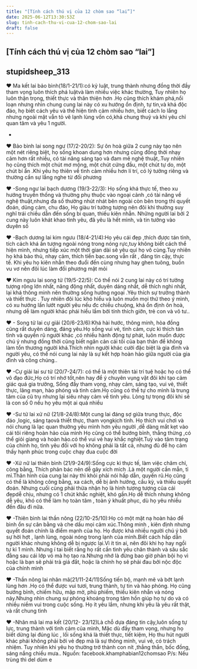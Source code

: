 ```yaml
---
title: "[Tính cách thú vị của 12 chòm sao “lai”]"
date: 2025-06-12T13:30:53Z
slug: tinh-cach-thu-vi-cua-12-chom-sao-lai
draft: false
---
```


## [Tính cách thú vị của 12 chòm sao “lai”]

## stupidsheep_313

♥ Ma kết lai bảo bình(18/1-21/1):có kỷ luật, trung thành nhưng đồng thời đầy tham vọng luôn thích phá luậtvà làm nhiều việc khác thường, Tuy nhiên họ luôn thận trọng, thiết thực và thân thiện hơn .Họ cũng thích khám phá,nổi loạn nhưng nhìn chung cung lai này có xu hướng ổn định, tự tin,và khá độc đáo, họ biết cách yêu và thể hiện tình cảm nhiều hơn, biết cách lo lắng nhưng ngoài mặt vẫn tỏ vẽ lạnh lùng vốn có,khá chung thuỷ và khi yêu chỉ quan tâm và yêu 1 người.

-
♥ Bảo bình lai song ngư (17/2-20/2): Sự ôn hoà giữa 2 cung này tạo nên một nét riêng biệt, họ sống khoan dung hơn nhưng cũng đồng thời nhạy cảm hơn rất nhiều, có tài năng sáng tạo và đam mê nghệ thuật,.Tuy nhiên họ cũng thích một chút mơ mộng, một chút cứng đầu, một chút tự do, một chút bí ẩn .Khi yêu họ thiên về tình cảm nhiều hơn lí trí, có lý tưởng riêng và thường cần sự lắng nghe từ đối phương


♥ -Song ngư lai bạch dương (19/3-22/3): Họ sống khá thực tế, theo xu hướng truyền thống và thường phụ thuộc vào ngoại cảnh ,có tài năng về nghệ thuật,nhưng đa số thường nhút nhát bên ngoài còn bên trong thì quyết đoán, dũng cảm, chu đáo, Họ giàu trí tưởng tượng nên đôi khi thường suy nghĩ trái chiều dẫn đến sống bi quan, thiếu kiên nhẫn. Những người lai bởi 2 cung này luôn khát khao tình yêu, đã yêu là hết mình, và tin tưởng vào duyên số 


♥ -Bạch dương lai kim ngưu (18/4-21/4):Họ yêu cái đẹp ,thích được tán tỉnh, tích cách khá ấn tượng ngoài nóng trong nóng rực,tuy không biết cách thể hiện mình, nhưng tiếp xúc một thời gian dài sẽ yêu quí họ vô cùng.Tuy nhiên họ khá bảo thủ, nhạy cảm, thích tiền bạc.song vẫn rất , đáng tin cậy, thực tế. Khi yêu họ kiên nhẫn theo đuổi đến cùng nhưng hay ghen tuông, buồn vu vơ nên đôi lúc làm đối phương mật mỏi


♥ Kim ngưu lai song tử (19/5-22/5): Có thể nói 2 cung lai này có trí tưởng tượng rộng lớn nhất, năng động nhất, duyên dáng nhất, dễ thích nghi nhất, lại khá thông minh nên thường sống hướng ngoại .Yêu thích sự trưởng thành và thiết thực . Tuy nhiên đôi lúc khó hiểu và luôn muốn mọi thứ theo ý mình, có xu hướng lấn lướt người yêu nếu đc chiều chuộng, khá ổn định ôn hoà, nhưng dễ làm người khác phái hiểu lầm bởi tính thích giỡn, trẻ con và vô tư..


♥ - Song tử lai cự giải (20/6-23/6):Khá hài hước, thông minh, hòa đồng cũng rất duyên dáng, đáng yêu.Họ sống vui vẻ, tình cảm, cực kì thích tán tỉnh và quyến rũ người khác ,có nhiều hành động tự phát, luôn muốn được chú ý nhưng đồng thời cũng biết ngăn cản cái tôi của bạn thân để không làm tổn thương người khá.Thích nhìn người khác cười đặc biệt là gia đình và người yêu, có thể nói cung lai này là sự kết hợp hoàn hảo giữa người của gia đình và công chúng..


♥ -Cự giải lai sư tử (20/7-24/7): có thể là một thiên tài trí tuệ hoặc họ có thể vô đạo đức,Họ có trí nhớ tốt,nên hay để ý chuyên vụng vặt đôi khi tạo cảm giác quá gia trưởng, Sống đầy tham vọng, nhạy cảm, sáng tạo, vui vẻ, thiết thực, lãng mạn, hào phóng và tình cảm.Họ cũng có thể tự cho mình là trung tâm của cũ trụ nhưng lại siêu nhạy cảm về tình yêu. Lòng tự trọng đôi khi sẽ là con số 0 nếu họ yêu một ai quá nhiều


♥ -Sư tử lai xử nữ (21/8-24/8):Một cung lai đáng sợ giữa trung thực, độc đáo ,logic, sáng tạovà thiết thực, tham vọngkịch tính. Họ thích vui chơi và nói chung là lạc quan thường yêu mình hơn yêu người ,dễ dàng mắt kẹt vào cái tôi riêng hoàn hảo của mình Họ cũng có thể bướng bỉnh, thẳng thừng ,có thể giỏi giang và hoàn hảo.có thể vui vẻ hay khắc nghiệt.Tuỳ vào tâm trạng của chính họ, tình yêu đối với họ không phải là tất cả, nhưng đủ để họ cảm thấy hạnh phúc trong cuộc chạy đua cuộc đời


♥ -Xử nữ lai thiên bình (21/9-24/9):Sống cực kì thực tế, làm việc chăm chỉ, công bằng, Thích phản bác nên dễ gây xích mích .Là một người cần mẫn, tỉ mỉ.Thân hình của cung lai này thì khỏi phải nói hấp dẫn, quyến rũ.Họ cũng có thể là không công bằng, xa cách, dễ bị ảnh hưởng, cầu kỳ, và thiếu quyết đoán. Nhưng cuối cùng phải thừa nhận họ là hình tượng tượng của cái đẹpdễ chịu, nhưng có 1 chút khắc nghiệt, khó gần.Họ dễ thích nhưng không dễ yêu, khó có thể làm họ toàn tâm , toàn ý khuất phục, dù họ yêu nhiều đến đâu đi nữa.


♥ -Thiên bình lai thần nông (22/10-25/10):Họ có một mặt nạ hoàn hảo để bình ổn sự cân bằng và che dấu mọi cảm xúc.Thông minh , kiên định nhưng quyết đoán chính là điểm mạnh của họ. Họ được khá nhiều người chú ý bởi sự hời hợt , lạnh lùng, ngoài nóng trong lạnh của mình.Biết cách hấp dẫn người khác nhưng không dễ bị ngược lại.Vì ít tin ai, nên đôi khi họ hay ngồi tự kỉ 1 mình. Nhưng í tai biết rằng họ rất cần tình yêu chân thành và sâu sắc đằng sau cái lớp vỏ mà họ tạo ra.Nhưng nhớ là đừng bao giờ phản bội họ vì hoặc là bạn sẽ phải trả giá đắt, hoặc là chính họ sẽ phải đau bởi nộc độc của chính mình


♥ -Thần nông lai nhân mã(21/11-24/11)Sống tiến bộ, mạnh mẽ và bớt lạnh lùng hơn .Họ có thể được vui tươi, trung thành, tự tin và hào phóng. Họ cũng bướng bỉnh, chiếm hữu, mập mờ, phù phiếm, thiếu kiên nhẫn và nóng nảy.Nhưng nhìn chung sự phóng khoáng trong tâm hồn giúp họ tự do và có nhiều niềm vui trong cuộc sống. Họ ít yêu lắm, nhưng khi yêu là yêu rất thật, và rất chung tình


♥ -Nhân mã lai ma kết (20/12- 23/12)Là chỗ dựa đáng tin cậy,luôn sống tự lực, trung thành với tình cảm của mình, Mặc dù đầy tham vọng, nhưng họ biết dừng lại đúng lúc , lối sống khá là thiết thực, tiết kiệm, Họ thu hút người khác phái không phải bởi vẻ đẹp mà là sự thông minh, vui vẻ, có trách nhiệm. Tuy nhiên khi yêu họ thường trở thành con nít ,thẳng thắn, bốc đồng, sáng nắng chiều mưa..
Nguồn: facebook.khamphabian12chomsao
P/s: Nếu trùng thì del dùm e